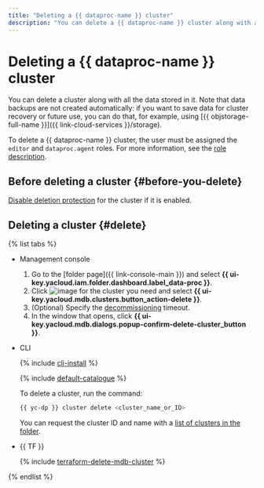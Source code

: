 ```yaml
---
title: "Deleting a {{ dataproc-name }} cluster"
description: "You can delete a {{ dataproc-name }} cluster along with all the data stored in it. Note that data backups are not created automatically: if you want to save data for cluster recovery or future use, you can do that, for example, using {{ objstorage-full-name }}."
---
```


# Deleting a {{ dataproc-name }} cluster

You can delete a cluster along with all the data stored in it. Note that data backups are not created automatically: if you want to save data for cluster recovery or future use, you can do that, for example, using [{{ objstorage-full-name }}]({{ link-cloud-services }}/storage).

To delete a {{ dataproc-name }} cluster, the user must be assigned the `editor` and `dataproc.agent` roles. For more information, see the [role description](../security/index.md#roles-list).

## Before deleting a cluster {#before-you-delete}

[Disable deletion protection](./cluster-update.md) for the cluster if it is enabled.

## Deleting a cluster {#delete}

{% list tabs %}

- Management console

   1. Go to the [folder page]({{ link-console-main }}) and select **{{ ui-key.yacloud.iam.folder.dashboard.label_data-proc }}**.
   1. Click ![image](../../_assets/console-icons/ellipsis.svg) for the cluster you need and select **{{ ui-key.yacloud.mdb.clusters.button_action-delete }}**.
   1. (Optional) Specify the [decommissioning](../concepts/decommission.md) timeout.
   1. In the window that opens, click **{{ ui-key.yacloud.mdb.dialogs.popup-confirm-delete-cluster_button }}**.

- CLI

   {% include [cli-install](../../_includes/cli-install.md) %}

   {% include [default-catalogue](../../_includes/default-catalogue.md) %}

   To delete a cluster, run the command:

   ```bash
   {{ yc-dp }} cluster delete <cluster_name_or_ID>
   ```

   You can request the cluster ID and name with a [list of clusters in the folder](cluster-list.md#list-clusters).

- {{ TF }}

   {% include [terraform-delete-mdb-cluster](../../_includes/mdb/terraform-delete-mdb-cluster.md) %}

{% endlist %}